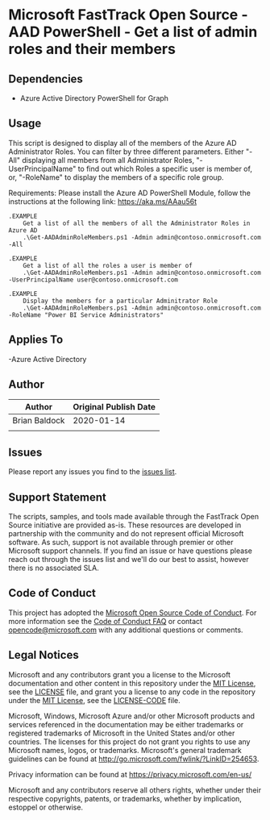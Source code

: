# Microsoft FastTrack Open Source - AAD PowerShell - Get a list of admin roles and their members

## Dependencies
- Azure Active Directory PowerShell for Graph

## Usage
This script is designed to display all of the members of the Azure AD Administrator Roles. You can filter by three different parameters. Either "-All" displaying all members from all Administrator Roles, "-UserPrincipalName" to find out which Roles a specific user is member of, or, "-RoleName" to display the members of a specific role group.

Requirements:
Please install the Azure AD PowerShell Module, follow the instructions at the following link: https://aka.ms/AAau56t
 
    .EXAMPLE
        Get a list of all the members of all the Administrator Roles in Azure AD
        .\Get-AADAdminRoleMembers.ps1 -Admin admin@contoso.onmicrosoft.com -All

    .EXAMPLE
        Get a list of all the roles a user is member of
        .\Get-AADAdminRoleMembers.ps1 -Admin admin@contoso.onmicrosoft.com -UserPrincipalName user@contoso.onmicrosoft.com

    .EXAMPLE
        Display the members for a particular Adminitrator Role
        .\Get-AADAdminRoleMembers.ps1 -Admin admin@contoso.onmicrosoft.com -RoleName "Power BI Service Administrators"

## Applies To
-Azure Active Directory

## Author

| Author        | Original Publish Date |
|---------------|-----------------------|
| Brian Baldock | 2020-01-14            |
|               |                       |

## Issues

Please report any issues you find to the [issues list](/issues).

## Support Statement

The scripts, samples, and tools made available through the FastTrack Open Source initiative are provided as-is. These resources are developed in partnership with the community and do not represent official Microsoft software. As such, support is not available through premier or other Microsoft support channels. If you find an issue or have questions please reach out through the issues list and we'll do our best to assist, however there is no associated SLA.

## Code of Conduct

This project has adopted the [Microsoft Open Source Code of Conduct](https://opensource.microsoft.com/codeofconduct/).
For more information see the [Code of Conduct FAQ](https://opensource.microsoft.com/codeofconduct/faq/) or
contact [opencode@microsoft.com](mailto:opencode@microsoft.com) with any additional questions or comments.

## Legal Notices

Microsoft and any contributors grant you a license to the Microsoft documentation and other content in this repository under the [MIT License](https://opensource.org/licenses/MIT), see the [LICENSE](LICENSE) file, and grant you a license to any code in the repository under the [MIT License](https://opensource.org/licenses/MIT), see the [LICENSE-CODE](LICENSE-CODE) file.

Microsoft, Windows, Microsoft Azure and/or other Microsoft products and services referenced in the documentation may be either trademarks or registered trademarks of Microsoft in the United States and/or other countries. The licenses for this project do not grant you rights to use any Microsoft names, logos, or trademarks. Microsoft's general trademark guidelines can be found at http://go.microsoft.com/fwlink/?LinkID=254653.

Privacy information can be found at https://privacy.microsoft.com/en-us/

Microsoft and any contributors reserve all others rights, whether under their respective copyrights, patents,
or trademarks, whether by implication, estoppel or otherwise.

